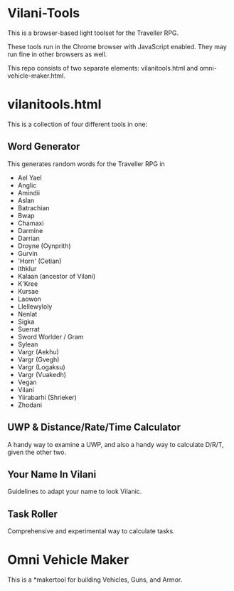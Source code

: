 # Vilani-Tools
This is a browser-based light toolset for the Traveller RPG.

These tools run in the Chrome browser with JavaScript enabled.  They may run fine in other browsers as well.

This repo consists of two separate elements: vilanitools.html and omni-vehicle-maker.html.

# vilanitools.html

This is a collection of four different tools in one:

## Word Generator

This generates random words for the Traveller RPG in 

* Ael Yael
* Anglic
* Amindii
* Aslan
* Batrachian
* Bwap
* Chamaxi
* Darmine
* Darrian
* Droyne (Oynprith)
* Gurvin
* 'Horn' (Cetian)
* Ithklur
* Kalaan (ancestor of Vilani)
* K'Kree
* Kursae
* Laowon
* Llellewyloly
* Nenlat
* Sigka
* Suerrat
* Sword Worlder / Gram
* Sylean
* Vargr (Aekhu)
* Vargr (Gvegh)
* Vargr (Logaksu)
* Vargr (Vuakedh)
* Vegan
* Vilani
* Yiirabarhi (Shrieker)
* Zhodani

## UWP & Distance/Rate/Time Calculator

A handy way to examine a UWP, and also a handy way to calculate D/R/T, given the other two.

## Your Name In Vilani

Guidelines to adapt your name to look Vilanic.

## Task Roller

Comprehensive and experimental way to calculate tasks.


# Omni Vehicle Maker

This is a *makertool for building Vehicles, Guns, and Armor.


